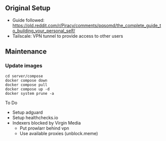 ## Original Setup
- Guide followed: https://old.reddit.com/r/Piracy/comments/pqsomd/the_complete_guide_to_building_your_personal_self/
- Tailscale: VPN tunnel to provide access to other users

## Maintenance

### Update images
```
cd server/compose
docker compose down
docker compose pull
docker compose up -d
docker system prune -a
```



To Do
- Setup adguard
- Setup healthchecks.io
- Indexers blocked by Virgin Media
    - Put prowlarr behind vpn
    - Use available proxies (unblock.meme)